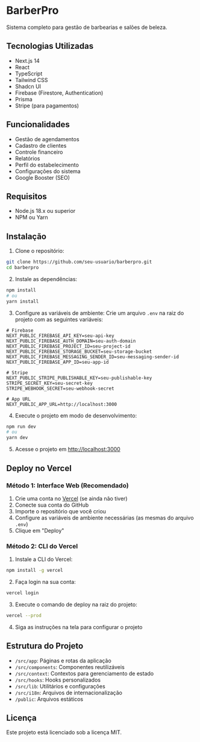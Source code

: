 # BarberPro

Sistema completo para gestão de barbearias e salões de beleza.

## Tecnologias Utilizadas

- Next.js 14
- React
- TypeScript
- Tailwind CSS
- Shadcn UI
- Firebase (Firestore, Authentication)
- Prisma
- Stripe (para pagamentos)

## Funcionalidades

- Gestão de agendamentos
- Cadastro de clientes
- Controle financeiro
- Relatórios
- Perfil do estabelecimento
- Configurações do sistema
- Google Booster (SEO)

## Requisitos

- Node.js 18.x ou superior
- NPM ou Yarn

## Instalação

1. Clone o repositório:
```bash
git clone https://github.com/seu-usuario/barberpro.git
cd barberpro
```

2. Instale as dependências:
```bash
npm install
# ou
yarn install
```

3. Configure as variáveis de ambiente:
Crie um arquivo `.env` na raiz do projeto com as seguintes variáveis:

```
# Firebase
NEXT_PUBLIC_FIREBASE_API_KEY=seu-api-key
NEXT_PUBLIC_FIREBASE_AUTH_DOMAIN=seu-auth-domain
NEXT_PUBLIC_FIREBASE_PROJECT_ID=seu-project-id
NEXT_PUBLIC_FIREBASE_STORAGE_BUCKET=seu-storage-bucket
NEXT_PUBLIC_FIREBASE_MESSAGING_SENDER_ID=seu-messaging-sender-id
NEXT_PUBLIC_FIREBASE_APP_ID=seu-app-id

# Stripe
NEXT_PUBLIC_STRIPE_PUBLISHABLE_KEY=seu-publishable-key
STRIPE_SECRET_KEY=seu-secret-key
STRIPE_WEBHOOK_SECRET=seu-webhook-secret

# App URL
NEXT_PUBLIC_APP_URL=http://localhost:3000
```

4. Execute o projeto em modo de desenvolvimento:
```bash
npm run dev
# ou
yarn dev
```

5. Acesse o projeto em [http://localhost:3000](http://localhost:3000)

## Deploy no Vercel

### Método 1: Interface Web (Recomendado)

1. Crie uma conta no [Vercel](https://vercel.com) (se ainda não tiver)
2. Conecte sua conta do GitHub
3. Importe o repositório que você criou
4. Configure as variáveis de ambiente necessárias (as mesmas do arquivo `.env`)
5. Clique em "Deploy"

### Método 2: CLI do Vercel

1. Instale a CLI do Vercel:
```bash
npm install -g vercel
```

2. Faça login na sua conta:
```bash
vercel login
```

3. Execute o comando de deploy na raiz do projeto:
```bash
vercel --prod
```

4. Siga as instruções na tela para configurar o projeto

## Estrutura do Projeto

- `/src/app`: Páginas e rotas da aplicação
- `/src/components`: Componentes reutilizáveis
- `/src/context`: Contextos para gerenciamento de estado
- `/src/hooks`: Hooks personalizados
- `/src/lib`: Utilitários e configurações
- `/src/i18n`: Arquivos de internacionalização
- `/public`: Arquivos estáticos

## Licença

Este projeto está licenciado sob a licença MIT.
